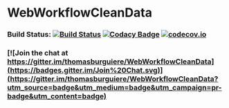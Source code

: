 # WebWorkflowCleanData

### Build Status: [![Build Status](https://travis-ci.org/thomasburguiere/WebWorkflowCleanData.svg?branch=master)](https://travis-ci.org/thomasburguiere/WebWorkflowCleanData) [![Codacy Badge](https://api.codacy.com/project/badge/grade/5b62a9a95bdb4a9cb1a34b3560bc8c06)](https://www.codacy.com/app/thomas-burguiere/WebWorkflowCleanData) [![codecov.io](https://codecov.io/github/thomasburguiere/WebWorkflowCleanData/coverage.svg?branch=master)](https://codecov.io/github/thomasburguiere/WebWorkflowCleanData?branch=feature%2Fapp_architecture)

### [![Join the chat at https://gitter.im/thomasburguiere/WebWorkflowCleanData](https://badges.gitter.im/Join%20Chat.svg)](https://gitter.im/thomasburguiere/WebWorkflowCleanData?utm_source=badge&utm_medium=badge&utm_campaign=pr-badge&utm_content=badge)
